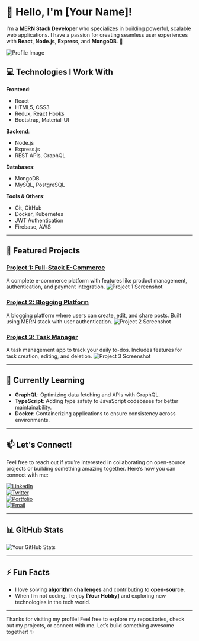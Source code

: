 # 👋 Hello, I'm [Your Name]!

I'm a **MERN Stack Developer** who specializes in building powerful, scalable web applications. I have a passion for creating seamless user experiences with **React**, **Node.js**, **Express**, and **MongoDB**. 🚀

![Profile Image](https://www.example.com/your-image.jpg) <!-- Replace with your profile image link -->

## 💻 Technologies I Work With

**Frontend**:
- React
- HTML5, CSS3
- Redux, React Hooks
- Bootstrap, Material-UI

**Backend**:
- Node.js
- Express.js
- REST APIs, GraphQL

**Databases**:
- MongoDB
- MySQL, PostgreSQL

**Tools & Others**:
- Git, GitHub
- Docker, Kubernetes
- JWT Authentication
- Firebase, AWS

---

## 🚀 Featured Projects

### **[Project 1: Full-Stack E-Commerce](https://github.com/your-username/project1)**
A complete e-commerce platform with features like product management, authentication, and payment integration.
![Project 1 Screenshot](https://www.example.com/project1-screenshot.jpg)  <!-- Replace with project screenshot -->

### **[Project 2: Blogging Platform](https://github.com/your-username/project2)**
A blogging platform where users can create, edit, and share posts. Built using MERN stack with user authentication.
![Project 2 Screenshot](https://www.example.com/project2-screenshot.jpg)  <!-- Replace with project screenshot -->

### **[Project 3: Task Manager](https://github.com/your-username/project3)**
A task management app to track your daily to-dos. Includes features for task creation, editing, and deletion.
![Project 3 Screenshot](https://www.example.com/project3-screenshot.jpg)  <!-- Replace with project screenshot -->

---

## 🌱 Currently Learning

- **GraphQL**: Optimizing data fetching and APIs with GraphQL.
- **TypeScript**: Adding type safety to JavaScript codebases for better maintainability.
- **Docker**: Containerizing applications to ensure consistency across environments.

---

## 📫 Let's Connect!

Feel free to reach out if you're interested in collaborating on open-source projects or building something amazing together. Here’s how you can connect with me:

[![LinkedIn](https://img.shields.io/badge/LinkedIn-Connect-blue)](https://www.linkedin.com/in/your-linkedin)  
[![Twitter](https://img.shields.io/badge/Twitter-Follow-blue)](https://twitter.com/your-twitter)  
[![Portfolio](https://img.shields.io/badge/Portfolio-Visit-green)](https://www.your-portfolio.com)  
[![Email](https://img.shields.io/badge/Email-Contact-red)](mailto:your-email@example.com)

---

## 📊 GitHub Stats

![Your GitHub Stats](https://github-readme-stats.vercel.app/api?username=YOUR_GITHUB_USERNAME&show_icons=true&hide_title=true&count_private=true)

---

## ⚡ Fun Facts
- I love solving **algorithm challenges** and contributing to **open-source**.
- When I’m not coding, I enjoy **[Your Hobby]** and exploring new technologies in the tech world.

---

Thanks for visiting my profile! Feel free to explore my repositories, check out my projects, or connect with me. Let’s build something awesome together! ✨
